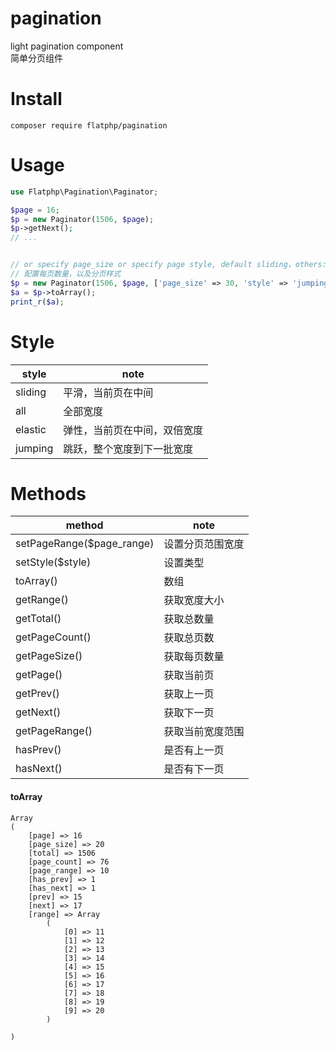 # pagination
light pagination component   
简单分页组件

# Install
```
composer require flatphp/pagination
```

# Usage
```php
use Flatphp\Pagination\Paginator;

$page = 16;
$p = new Paginator(1506, $page);
$p->getNext();
// ...


// or specify page_size or specify page style, default sliding，others: all, elastic, jumping
// 配置每页数量，以及分页样式
$p = new Paginator(1506, $page, ['page_size' => 30, 'style' => 'jumping']);
$a = $p->toArray();
print_r($a);
```

# Style
| style | note |
| --- | --- |
| sliding | 平滑，当前页在中间 |
| all | 全部宽度 |
| elastic | 弹性，当前页在中间，双倍宽度 |
| jumping | 跳跃，整个宽度到下一批宽度 |

# Methods
| method | note |
| --- | --- |
| setPageRange($page_range) | 设置分页范围宽度 |
| setStyle($style) | 设置类型 |
| toArray() | 数组 |
| getRange() | 获取宽度大小 |
| getTotal() | 获取总数量 |
| getPageCount() | 获取总页数 |
| getPageSize() | 获取每页数量 |
| getPage() | 获取当前页 |
| getPrev() | 获取上一页 |
| getNext() | 获取下一页 |
| getPageRange() | 获取当前宽度范围 |
| hasPrev() | 是否有上一页 |
| hasNext() | 是否有下一页 |


#### toArray
```
Array
(
    [page] => 16
    [page_size] => 20
    [total] => 1506
    [page_count] => 76
    [page_range] => 10
    [has_prev] => 1
    [has_next] => 1
    [prev] => 15
    [next] => 17
    [range] => Array
        (
            [0] => 11
            [1] => 12
            [2] => 13
            [3] => 14
            [4] => 15
            [5] => 16
            [6] => 17
            [7] => 18
            [8] => 19
            [9] => 20
        )

)
```
